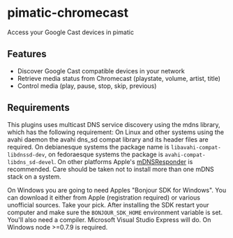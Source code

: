 pimatic-chromecast
=======================

Access your Google Cast devices in pimatic

## Features
- Discover Google Cast compatible devices in your network
- Retrieve media status from Chromecast (playstate, volume, artist, title)
- Control media (play, pause, stop, skip, previous)

## Requirements
This plugins uses multicast DNS service discovery using the mdns library, which has the following requirement:
On Linux and other systems using the avahi daemon the avahi dns_sd compat library and its header files are required.  On debianesque systems the package name is `libavahi-compat-libdnssd-dev`, on fedoraesque systems the package is `avahi-compat-libdns_sd-devel`.  On other platforms Apple's [mDNSResponder](http://opensource.apple.com/tarballs/mDNSResponder/) is recommended. Care should be taken not to install more than one mDNS stack on a system.

On Windows you are going to need Apples "Bonjour SDK for Windows". You can download it either from Apple (registration required) or various unofficial sources. Take your pick. After installing the SDK restart your computer and make sure the `BONJOUR_SDK_HOME` environment variable is set. You'll also need a compiler. Microsoft Visual Studio Express will do. On Windows node >=0.7.9 is required.